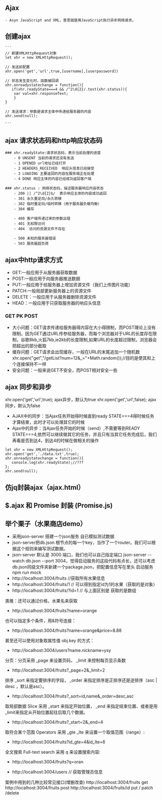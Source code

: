 ## Ajax
    - Asyn JavaScript and XML，意思就是用JavaScript执行异步网络请求。

## 创建ajax 
    ```
    // 新建XMLHttpRequest对象
    let xhr = new XMLHttpRequest(); 

    // 发送前配置
    xhr.open('get','url',true,[username],[userpassword])

    // 状态发生变化时，函数被回调
    xhr.onreadystatechange = function(){
       if(xhr.readyState===4 && /^2\d{2}/.test(xhr.status)){
        var val=xhr.responseText;
        }
    }

    // 发送请求：参数是请求主体中传递给服务器的内容
    xhr.send(null);

    ```

## ajax 请求状态码和http响应状态码
    ### xhr.readyState:请求状态码，表示当前处理的进度
        - 0 UNSENT 当前的请求还没有发送
        - 1 OPENED url地址已经打开
        - 2 HEADERS_RECEIVED  响应头信息已经接受
        - 3 LOADING 主要返回的内容在服务端正在处理
        - 4 DONE 响应主体的内容已经成功返回客户端

    ### xhr.status : 网络状态码，描述服务器响应内容状态
        - 200 || /^2\d{2}$/  表示响应主体的内容成功返回
        - 301 永久重定向/永久转移
        - 302 临时重定向/临时转移（用于服务器负载均衡）
        - 304 缓存

        - 400 客户端传递过来的参数出错
        - 401 无权限访问
        - 404  访问的资源文件不存在

        - 500 未知的服务器错误
        - 503 服务器超负荷


## ajax中http请求方式
- GET:一般应用于从服务器获取数据
- POST:一般应用于向服务器推送数据
- PUT:一般应用于给服务器上增加资源文件（我们上传图片功能）
- PATCH:一般局部更新服务器上的资源文件
- DELETE：一般应用于从服务器删除资源文件
- HEAD：一般应用于只获取服务器的响应头信息
 ### GET PK POST
- 大小问题：GET请求传递给服务器得内容在大小得限制，而POST理论上没有限制。因为GET通过URL传参给服务器，而每个浏览器对于URL的长度存在限制，谷歌8kb,火狐7kb,ie2kb的长度限制,如果URL的长度超过限制，浏览器会把超出的部分截取
- 缓存问题：GET请求会出现缓存，一般在URL的末尾追加一个随机数 xhr.open("get","/getList?num=12&_="+Math.random());//目的是使其和上个连接保持不一样
- 安全问题：一般来说GET不安全，而POST相对安全一些


## ajax 同步和异步
 xhr.open('get','url',true); ajax异步，默认为true
 xhr.open('get','url',false); ajax同步，默认为false
 - AJAX中的同步：当Ajax任务开始得时候直到ready STATE===4得时候任务才算结束，此时才可以处理其它的时候
 - Ajax中的异步：当Ajax任务开始的时候（send）,不需要等到READY STATE===4,依然可以继续做其它的任务，并且只有当其它任务完成后，我们再看是否到达4，到达4的时候在做相关的操作
 ```
let xhr = new XMLHttpRequest();
xhr.open('get','./data.txt',true);
xhr.onreadystatechange = function(){
    console.log(xhr.readyState);//???
};   
xhr.send(null); 
 ```

## 仿jq封装ajax（ajax.html）

## $.ajax 和 Promise 封装 (Promise.js)


 ## 举个栗子（水果商店demo）
- 采用json-server 搭建一个json服务 自已模拟测试数据
- json-server把db.json 根节点的每一个key，当作了一个router。我们可以根据这个规则来编写测试数据。
- json-server 默认是 3000 端口，我们也可以自己指定端口 json-server --watch db.json --port 3004，觉得启动服务的这段代码有点长，还可以考虑db.json同级文件夹新建一个package.json，把配置信息写在里头  启动服务 npm run mock
- http://localhost:3004/fruits  //获取所有水果信息
- http://localhost:3004/fruits/1 // 可以得到指定id为1的水果（获取的是对象）
- http://localhost:3004/fruits/?id=1 // 与上面区别是 获取的是数组

类推：还可以通过价格，水果名来获取
- http://localhost:3004/fruits?name=orange

也可以指定多个条件，用&符号连接：
- http://localhost:3004/fruits?name=orange&price=8.88

甚至还可以使用对象取属性值 obj.key 的方式：
- http://localhost:3004/users?name.nickname=ysy

分页：分页采用 _page 来设置页码， _limit 来控制每页显示条数
- http://localhost:3004/fruits?_page=2&_limit=2

排序 _sort 来指定要排序的字段， _order 来指定排序是正排序还是逆排序（asc | desc ，默认是asc）。
- http://localhost:3004/fruits?_sort=id,name&_order=desc,asc

取局部数据 Slice  采用 _start 来指定开始位置， _end 来指定结束位置、或者是用_limit来指定从开始位置起往后取几个数据。
- http://localhost:3004/fruits?_start=2&_end=4

取符合某个范围 Operators  采用 _gte _lte 来设置一个取值范围（range）:
- http://localhost:3004/fruits?id_gte=4&id_lte=6

全文搜索 Full-text search
采用 q 来设置搜索内容:
- http://localhost:3004/fruits?q=oran

- http://localhost:3004/users   // 获取管理员信息


案例中用到的几种比较常见接口(增删改查)
http://localhost:3004/fruits get 
http://localhost:3004/fruits post
http://localhost:3004/fruits/id  put / patch /delete








